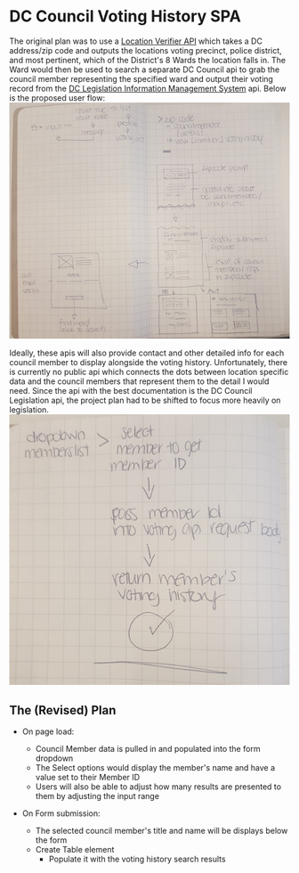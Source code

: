 # DC Council Voting History SPA

The original plan was to use a [Location Verifier API](http://citizenatlas.dc.gov/newwebservices/locationverifier.asmx) which takes a DC address/zip code and outputs the locations voting precinct, police district, and most pertinent, which of the District's 8 Wards the location falls in. The Ward would then be used to search a separate DC Council api to grab the council member representing the specified ward and output their voting record from the [DC Legislation Information Management System](http://lims.dccouncil.us/api) api. Below is the proposed user flow:
![](userflow_ziplookup.jpg?raw=true)


Ideally, these apis will also provide contact and other detailed info for each council member to display alongside the voting history. Unfortunately, there is currently no public api which connects the dots between location specific data and the council members that represent them to the detail I would need. Since the api with the best documentation is the DC Council Legislation api, the project plan had to be shifted to focus more heavily on legislation.
![](userflow_revised.jpg?raw=true)


## The (Revised) Plan
- On page load:
  - Council Member data is pulled in and populated into the form dropdown
  - The Select options would display the member's name and have a value set to their Member ID
  - Users will also be able to adjust how many results are presented to them by adjusting the input range

- On Form submission:
  - The selected council member's title and name will be displays below the form
  - Create Table element
    - Populate it with the voting history search results
